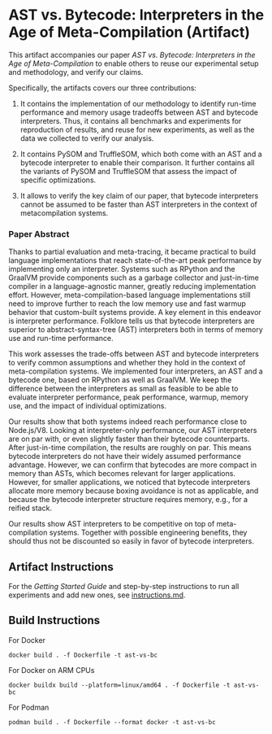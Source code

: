 # AST vs. Bytecode: Interpreters in the Age of Meta-Compilation (Artifact)

This artifact accompanies our paper *AST vs. Bytecode: Interpreters in the Age of Meta-Compilation*
to enable others to reuse our experimental setup and methodology, and verify
our claims.

Specifically, the artifacts covers our three contributions:

1. It contains the implementation of our methodology to identify run-time
   performance and memory usage tradeoffs between AST and bytecode interpreters.
   Thus, it contains all benchmarks and experiments for reproduction of results,
   and reuse for new experiments, as well as the data we collected to verify our
   analysis.

2. It contains PySOM and TruffleSOM, which both come with an AST and a bytecode
   interpreter to enable their comparison. It further contains all the variants of
   PySOM and TruffleSOM that assess the impact of specific optimizations.

3. It allows to verify the key claim of our paper, that bytecode interpreters
   cannot be assumed to be faster than AST interpreters in the context of
   metacompilation systems.

### Paper Abstract

Thanks to partial evaluation and meta-tracing, it became practical to build
language implementations that reach state-of-the-art peak performance by
implementing only an interpreter. Systems such as RPython and the GraalVM
provide components such as a garbage collector and just-in-time compiler in a
language-agnostic manner, greatly reducing implementation effort. However,
meta-compilation-based language implementations still need to improve further
to reach the low memory use and fast warmup behavior that custom-built systems
provide. A key element in this endeavor is interpreter performance. Folklore
tells us that bytecode interpreters are superior to abstract-syntax-tree (AST)
interpreters both in terms of memory use and run-time performance.

This work assesses the trade-offs between AST and bytecode interpreters to
verify common assumptions and whether they hold in the context of
meta-compilation systems. We implemented four interpreters, an AST and a
bytecode one, based on RPython as well as GraalVM. We keep the difference
between the interpreters as small as feasible to be able to evaluate
interpreter performance, peak performance, warmup, memory use, and the impact
of individual optimizations.

Our results show that both systems indeed reach performance close to
Node.js/V8. Looking at interpreter-only performance, our AST interpreters are
on par with, or even slightly faster than their bytecode counterparts. After
just-in-time compilation, the results are roughly on par. This means bytecode
interpreters do not have their widely assumed performance advantage. However,
we can confirm that bytecodes are more compact in memory than ASTs, which
becomes relevant for larger applications. However, for smaller applications, we
noticed that bytecode interpreters allocate more memory because boxing
avoidance is not as applicable, and because the bytecode interpreter structure
requires memory, e.g., for a reified stack.

Our results show AST interpreters to be competitive on top of meta-compilation
systems. Together with possible engineering benefits, they should thus not be
discounted so easily in favor of bytecode interpreters.


## Artifact Instructions

For the *Getting Started Guide* and step-by-step instructions to run all 
experiments and add new ones, see [instructions.md](instructions.md).

## Build Instructions


For Docker

```
docker build . -f Dockerfile -t ast-vs-bc
```

For Docker on ARM CPUs

```
docker buildx build --platform=linux/amd64 . -f Dockerfile -t ast-vs-bc
```

For Podman

```
podman build . -f Dockerfile --format docker -t ast-vs-bc
```
